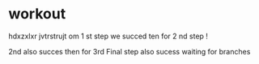 # workout
hdxzxlxr
jvtrstrujt
 om 
1 st step we succed
ten for 
2 nd step !

2nd also succes
then for 
3rd
Final step also sucess
waiting for branches
